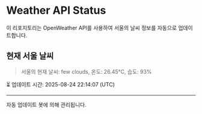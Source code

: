 
# Weather API Status

이 리포지토리는 OpenWeather API를 사용하여 서울의 날씨 정보를 자동으로 업데이트합니다.

## 현재 서울 날씨
> 서울의 현재 날씨: few clouds, 온도: 26.45°C, 습도: 93%

⏳ 업데이트 시간: 2025-08-24 22:14:07 (UTC)

---
자동 업데이트 봇에 의해 관리됩니다.
